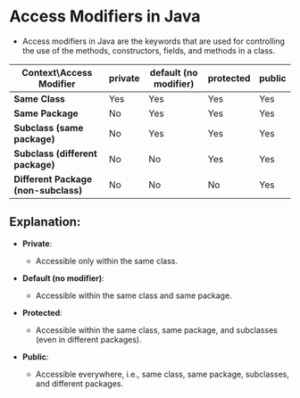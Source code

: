 # Access Modifiers in Java
- Access modifiers in Java are the keywords that are used for controlling the use of the methods, constructors, fields, and methods in a class.

| Context\Access Modifier               | private | default (no modifier) | protected | public |
| ------------------------------------- | ------- | --------------------- | --------- | ------ |
| **Same Class**                        | Yes     | Yes                   | Yes       | Yes    |
| **Same Package**                      | No      | Yes                   | Yes       | Yes    |
| **Subclass (same package)**           | No      | Yes                   | Yes       | Yes    |
| **Subclass (different package)**      | No      | No                    | Yes       | Yes    |
| **Different Package (non-subclass)**  | No      | No                    | No        | Yes    |

## Explanation:

- **Private**: 
  - Accessible only within the same class.
  
- **Default (no modifier)**: 
  - Accessible within the same class and same package.
  
- **Protected**: 
  - Accessible within the same class, same package, and subclasses (even in different packages).
  
- **Public**: 
  - Accessible everywhere, i.e., same class, same package, subclasses, and different packages.
